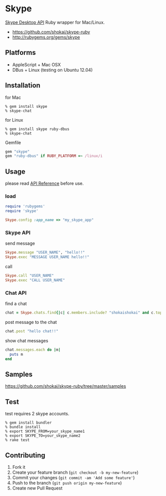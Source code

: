 Skype
=====
[Skype Desktop API](http://dev.skype.com/desktop-api-reference) Ruby wrapper for Mac/Linux.

- https://github.com/shokai/skype-ruby
- http://rubygems.org/gems/skype


Platforms
---------
- AppleScript + Mac OSX
- DBus + Linux (testing on Ubuntu 12.04)


Installation
------------

for Mac

    % gem install skype
    % skype-chat

for Linux

    % gem install skype ruby-dbus
    % skype-chat

Gemfile
```ruby
gem "skype"
gem "ruby-dbus" if RUBY_PLATFORM =~ /linux/i
```

Usage
-----
please read [API Reference](http://dev.skype.com/desktop-api-reference) before use.

### load
```ruby
require 'rubygems'
require 'skype'

Skype.config :app_name => "my_skype_app"
```

### Skype API

send message
```ruby
Skype.message "USER_NAME", "hello!!"
Skype.exec "MESSAGE USER_NAME hello!!"
```

call
```ruby
Skype.call "USER_NAME"
Skype.exec "CALL USER_NAME"
```

### Chat API

find a chat
```ruby
chat = Skype.chats.find{|c| c.members.include? "shokaishokai" and c.topic =~ /testchat/ }
```

post message to the chat
```ruby
chat.post "hello chat!!"
```

show chat messages
```ruby
chat.messages.each do |m|
  puts m
end
```

Samples
-------
https://github.com/shokai/skype-ruby/tree/master/samples


Test
----
test requires 2 skype accounts.

    % gem install bundler
    % bundle install
    % export SKYPE_FROM=your_skype_name1
    % export SKYPE_TO=your_skype_name2
    % rake test


Contributing
------------
1. Fork it
2. Create your feature branch (`git checkout -b my-new-feature`)
3. Commit your changes (`git commit -am 'Add some feature'`)
4. Push to the branch (`git push origin my-new-feature`)
5. Create new Pull Request

